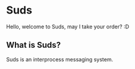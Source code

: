 Suds
====
Hello, welcome to Suds, may I take your order? :D

What is Suds?
-------------
Suds is an interprocess messaging system.
